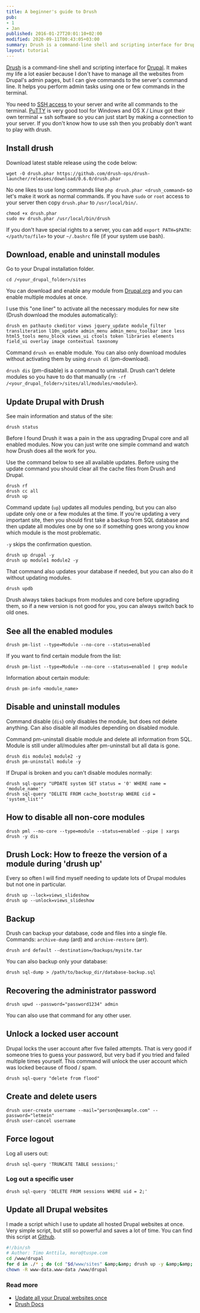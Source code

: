 ```yaml
---
title: A beginner's guide to Drush
pub:
- 1
- Jan
published: 2016-01-27T20:01:10+02:00
modified: 2020-09-11T00:43:05+03:00
summary: Drush is a command-line shell and scripting interface for Drupal. This tutorial help you understand how Drush works and how it makes your life easier.
layout: tutorial
---
```


<a href="https://www.drush.org/" rel="noopener" target="_blank">Drush</a> is a command-line shell and scripting interface for <a href="https://www.drupal.org/" rel="noopener" target="_blank">Drupal</a>. It makes my life a lot easier because I don't have to manage all the websites from Drupal's admin pages, but I can give commands to the server's command line. It helps you perform admin tasks using one or few commands in the terminal.

You need to <a href="https://en.wikipedia.org/wiki/Secure_Shell" rel="noopener" target="_blank" title="Wikipedia: Secure Shell">SSH access</a> to your server and write all commands to the terminal. <a href="https://www.chiark.greenend.org.uk/~sgtatham/putty/" rel="noopener" target="_blank">PuTTY</a> is very good tool for Windows and OS X / Linux got their own terminal + ssh software so you can just start by making a connection to your server. If you don't know how to use ssh then you probably don't want to play with drush.

## Install drush

Download latest stable release using the code below:

```Shell
wget -O drush.phar https://github.com/drush-ops/drush-launcher/releases/download/0.6.0/drush.phar
```

No one likes to use long commands like `php drush.phar <drush_command>` so let's make it work as normal commands. If you have `sudo` or `root` access to your server then copy `drush.phar` to `/usr/local/bin/`.

```Shell
chmod +x drush.phar
sudo mv drush.phar /usr/local/bin/drush
```

If you don't have special rights to a server, you can add `export PATH=$PATH:</path/to/file>` to your `~/.bashrc` file (if your system use bash).

## Download, enable and uninstall modules

Go to your Drupal installation folder.

```Shell
cd /<your_drupal_folder>/sites
```

You can download and enable any module from <a href="https://www.drupal.org/project/project_module" rel="noopener" target="_blank" title="Official Drupal Modules">Drupal.org</a> and you can enable multiple modules at once.

I use this "one liner" to activate all the necessary modules for new site (Drush download the modules automatically):

```Shell
drush en pathauto ckeditor views jquery_update module_filter transliteration l10n_update admin_menu admin_menu_toolbar imce less html5_tools menu_block views_ui ctools token libraries elements field_ui overlay image contextual taxonomy
```

Command `drush en` enable module. You can also only download modules without activating them by using `drush dl` (pm-download).

`drush dis` (pm-disable) is a command to uninstall. Drush can't delete modules so you have to do that manually (`rm -rf /<your_drupal_folder>/sites/all/modules/<module>`).

## Update Drupal with Drush

See main information and status of the site:

```Shell
drush status
```

Before I found Drush it was a pain in the ass upgrading Drupal core and all enabled modules. Now you can just write one simple command and watch how Drush does all the work for you.

Use the command below to see all available updates. Before using the update command you should clear all the cache files from Drush and Drupal.

```Shell
drush rf
drush cc all
drush up
```

Command update (`up`) updates all modules pending, but you can also update only one or a few modules at the time. If you're updating a very important site, then you should first take a backup from SQL database and then update all modules one by one so if something goes wrong you know which module is the most problematic.

`-y` skips the confirmation question.

```Shell
drush up drupal -y
drush up module1 module2 -y
```

That command also updates your database if needed, but you can also do it without updating modules.

```Shell
drush updb
```

Drush always takes backups from modules and core before upgrading them, so if a new version is not good for you, you can always switch back to old ones.

## See all the enabled modules

```Shell
drush pm-list --type=Module --no-core --status=enabled
```

If you want to find certain module from the list:

```Shell
drush pm-list --type=Module --no-core --status=enabled | grep module
```

Information about certain module:

```Shell
drush pm-info <module_name>
```

## Disable and uninstall modules

Command disable (`dis`) only disables the module, but does not delete anything. Can also disable all modules depending on disabled module.

Command pm-uninstall disable module and delete all information from SQL. Module is still under all/modules after pm-uninstall but all data is gone.

```Shell
drush dis module1 module2 -y
drush pm-uninstall module -y
```

If Drupal is broken and you can't disable modules normally:

```Shell
drush sql-query "UPDATE system SET status = '0' WHERE name = 'module_name'"
drush sql-query "DELETE FROM cache_bootstrap WHERE cid = 'system_list'"
```

## How to disable all non-core modules

```Shell
drush pml --no-core --type=module --status=enabled --pipe | xargs drush -y dis
```

## Drush Lock: How to freeze the version of a module during 'drush up'

Every so often I will find myself needing to update lots of Drupal modules but not one in particular.

```Shell
drush up --lock=views_slideshow
drush up --unlock=views_slideshow
```

## Backup

Drush can backup your database, code and files into a single file.  
Commands: `archive-dump` (ard) and `archive-restore` (arr).

```Shell
drush ard default --destination=/backups/mysite.tar
```

You can also backup only your database:

```Shell
drush sql-dump > /path/to/backup_dir/database-backup.sql
```

## Recovering the administrator password

```Shell
drush upwd --password="password1234" admin
```

You can also use that command for any other user.

## Unlock a locked user account

Drupal locks the user account after five failed attempts. That is very good if someone tries to guess your password, but very bad if you tried and failed multiple times yourself. This command will unlock the user account which was locked because of flood / spam.

```Shell
drush sql-query "delete from flood"
```

## Create and delete users

```Shell
drush user-create username --mail="person@example.com" --password="letmein"
drush user-cancel username
```

## Force logout

Log all users out:

```Shell
drush sql-query 'TRUNCATE TABLE sessions;'
```

### Log out a specific user

```Shell
drush sql-query 'DELETE FROM sessions WHERE uid = 2;'
```

## Update all Drupal websites

I made a script which I use to update all hosted Drupal websites at once. Very simple script, but still so powerful and saves a lot of time. You can find this script at <a href="https://github.com/timoanttila/Drupal-Drush" rel="noopener" target="_blank" title="Drush script by Timo Anttila">Github</a>.

```Bash
#!/bin/sh
# Author: Timo Anttila, moro@tuspe.com
cd /www/drupal
for d in ./* ; do (cd "$d/www/sites" &amp;&amp; drush up -y &amp;&amp; drush cc all); done
chown -R www-data.www-data /www/drupal
```

### Read more

<ul>
<li><a href="https://github.com/timoanttila/Drupal-Drush" rel="noopener" target="_blank">Update all your Drupal websites once</a></li>
<li><a href="http://docs.drush.org/en/master/" rel="noopener" target="_blank">Drush Docs</a></li>
</ul>